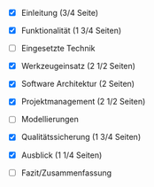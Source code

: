 - [x] Einleitung  (3/4 Seite)
- [x] Funktionalität  (1 3/4 Seiten)
- [ ] Eingesetzte Technik  
- [x] Werkzeugeinsatz (2 1/2 Seiten)  
- [x] Software Architektur  (2 Seiten)
- [x] Projektmanagement  (2 1/2 Seiten)
- [ ] Modellierungen  
- [x] Qualitätssicherung  (1 3/4 Seiten)
- [x] Ausblick  (1 1/4 Seiten)
- [ ] Fazit/Zusammenfassung  

